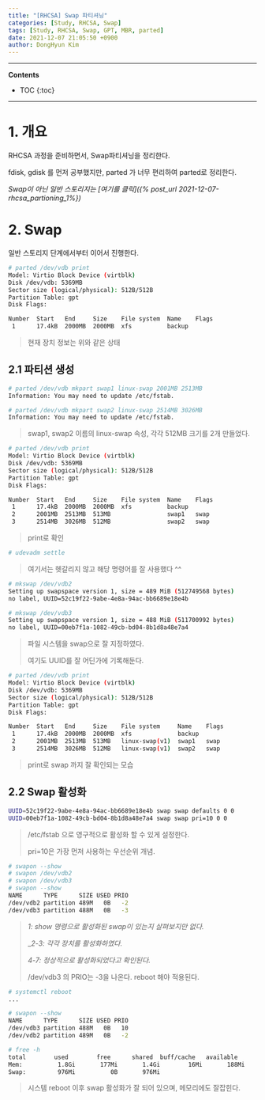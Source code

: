 ```yaml
---
title: "[RHCSA] Swap 파티셔닝"
categories: [Study, RHCSA, Swap]
tags: [Study, RHCSA, Swap, GPT, MBR, parted]
date: 2021-12-07 21:05:50 +0900
author: DongHyun Kim
---
```


---
**Contents**
* TOC
{:toc}
---

# 1. 개요

RHCSA 과정을 준비하면서, Swap파티셔닝을 정리한다.

fdisk, gdisk 를 먼저 공부했지만, parted 가 너무 편리하여 parted로 정리한다.



_Swap이 아닌 일반 스토리지는 [여기를 클릭]({% post_url 2021-12-07-rhcsa_partioning_1%})_



# 2. Swap

일반 스토리지 단계에서부터 이어서 진행한다.



```bash
# parted /dev/vdb print
Model: Virtio Block Device (virtblk)
Disk /dev/vdb: 5369MB
Sector size (logical/physical): 512B/512B
Partition Table: gpt
Disk Flags:

Number  Start   End     Size    File system  Name    Flags
 1      17.4kB  2000MB  2000MB  xfs          backup
```

> 현재 장치 정보는 위와 같은 상태



## 2.1 파티션 생성

```bash
# parted /dev/vdb mkpart swap1 linux-swap 2001MB 2513MB
Information: You may need to update /etc/fstab.

# parted /dev/vdb mkpart swap2 linux-swap 2514MB 3026MB
Information: You may need to update /etc/fstab.
```

> swap1, swap2 이름의 linux-swap 속성, 각각 512MB 크기를 2개 만들었다.



```bash
# parted /dev/vdb print                                  
Model: Virtio Block Device (virtblk)
Disk /dev/vdb: 5369MB
Sector size (logical/physical): 512B/512B
Partition Table: gpt
Disk Flags:

Number  Start   End     Size    File system  Name    Flags
 1      17.4kB  2000MB  2000MB  xfs          backup
 2      2001MB  2513MB  513MB                swap1   swap
 3      2514MB  3026MB  512MB                swap2   swap
```

> print로 확인



``` bash
# udevadm settle 
```

> 여기서는 헷갈리지 않고 해당 명령어를 잘 사용했다 ^^



```bash
# mkswap /dev/vdb2
Setting up swapspace version 1, size = 489 MiB (512749568 bytes)
no label, UUID=52c19f22-9abe-4e8a-94ac-bb6689e18e4b

# mkswap /dev/vdb3
Setting up swapspace version 1, size = 488 MiB (511700992 bytes)
no label, UUID=00eb7f1a-1082-49cb-bd04-8b1d8a48e7a4 
```

> 파일 시스템을 swap으로 잘 지정하였다.
>
> 여기도 UUID를 잘 어딘가에 기록해둔다.



```bash
# parted /dev/vdb print
Model: Virtio Block Device (virtblk)
Disk /dev/vdb: 5369MB
Sector size (logical/physical): 512B/512B
Partition Table: gpt
Disk Flags:

Number  Start   End     Size    File system     Name    Flags
 1      17.4kB  2000MB  2000MB  xfs             backup
 2      2001MB  2513MB  513MB   linux-swap(v1)  swap1   swap
 3      2514MB  3026MB  512MB   linux-swap(v1)  swap2   swap 
```

> print로 swap 까지 잘 확인되는 모습



## 2.2 Swap 활성화

```bash
UUID=52c19f22-9abe-4e8a-94ac-bb6689e18e4b swap swap defaults 0 0
UUID=00eb7f1a-1082-49cb-bd04-8b1d8a48e7a4 swap swap pri=10 0 0
```

> /etc/fstab 으로 영구적으로 활성화 할 수 있게 설정한다.
>
> pri=10은 가장 먼저 사용하는 우선순위 개념.



```bash
# swapon --show
# swapon /dev/vdb2
# swapon /dev/vdb3
# swapon --show
NAME      TYPE      SIZE USED PRIO
/dev/vdb2 partition 489M   0B   -2
/dev/vdb3 partition 488M   0B   -3
```

> _1: show 명령으로 활성화된 swap이 있는지 살펴보지만 없다._
>
> __2-3: 각각 장치를 활성화하였다._
>
> _4-7: 정상적으로 활성화되었다고 확인된다._
>
> /dev/vdb3 의 PRIO는 -3을 나온다. reboot 해야 적용된다.



```bash
# systemctl reboot
...

# swapon --show
NAME      TYPE      SIZE USED PRIO
/dev/vdb3 partition 488M   0B   10
/dev/vdb2 partition 489M   0B   -2

# free -h
total        used        free      shared  buff/cache   available
Mem:          1.8Gi       177Mi       1.4Gi        16Mi       188Mi       1.5Gi
Swap:         976Mi          0B       976Mi
```

> 시스템 reboot 이후 swap 활성화가 잘 되어 있으며, 메모리에도 잘잡힌다.
